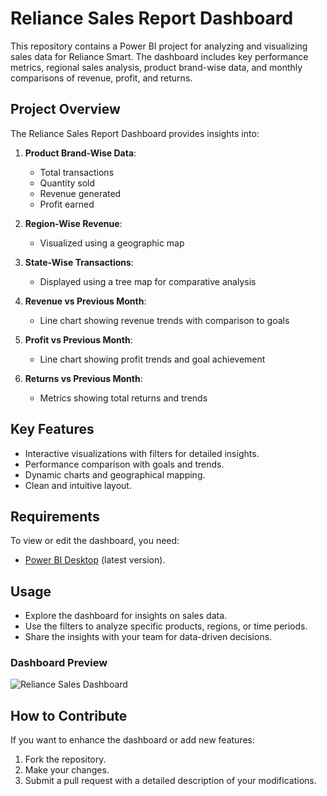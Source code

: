 # Reliance Sales Report Dashboard

This repository contains a Power BI project for analyzing and visualizing sales data for Reliance Smart. The dashboard includes key performance metrics, regional sales analysis, product brand-wise data, and monthly comparisons of revenue, profit, and returns.

## Project Overview

The Reliance Sales Report Dashboard provides insights into:

1. **Product Brand-Wise Data**:
   - Total transactions
   - Quantity sold
   - Revenue generated
   - Profit earned

2. **Region-Wise Revenue**:
   - Visualized using a geographic map

3. **State-Wise Transactions**:
   - Displayed using a tree map for comparative analysis

4. **Revenue vs Previous Month**:
   - Line chart showing revenue trends with comparison to goals

5. **Profit vs Previous Month**:
   - Line chart showing profit trends and goal achievement

6. **Returns vs Previous Month**:
   - Metrics showing total returns and trends


## Key Features

- Interactive visualizations with filters for detailed insights.
- Performance comparison with goals and trends.
- Dynamic charts and geographical mapping.
- Clean and intuitive layout.

## Requirements

To view or edit the dashboard, you need:

- [Power BI Desktop](https://powerbi.microsoft.com/desktop/) (latest version).

## Usage

- Explore the dashboard for insights on sales data.
- Use the filters to analyze specific products, regions, or time periods.
- Share the insights with your team for data-driven decisions.

### Dashboard Preview
![Reliance Sales Dashboard](https://github.com/user-attachments/assets/e1c22f91-f111-4238-9da4-ea9ec14b5663)


## How to Contribute

If you want to enhance the dashboard or add new features:

1. Fork the repository.
2. Make your changes.
3. Submit a pull request with a detailed description of your modifications.
